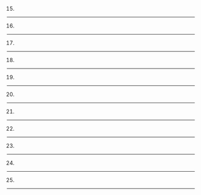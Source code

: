 15)



-----
16)



-----
17)



-----
18)



-----
19)



-----
20)



-----
21)



-----
22)



-----
23)



-----
24)



-----
25)



-----
